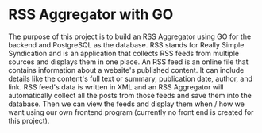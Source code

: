 # RSS Aggregator with GO

The purpose of this project is to build an RSS Aggregator using GO for the backend and PostgreSQL as the database. RSS stands for Really Simple Syndication and is an application that collects RSS feeds from multiple sources and displays them in one place.
An RSS feed is an online file that contains information about a website's published content. It can include details like the content's full text or summary, publication date, author, and link.
RSS feed's data is written in XML and an RSS Aggregator will automatically collect all the posts from those feeds and save them into the database.
Then we can view the feeds and display them when / how we want using our own frontend program (currently no front end is created for this project).
